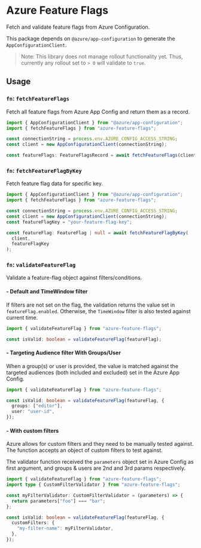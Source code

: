 # Azure Feature Flags

Fetch and validate feature flags from Azure Configuration.

This package depends on `@azure/app-configuration` to generate the `AppConfigurationClient`.

> Note: This library does not manage rollout functionality yet. Thus, currently any rollout set to `> 0` will validate to `true`.

## Usage

### `fn`: `fetchFeatureFlags`

Fetch all feature flags from Azure App Config and return them as a record.

```ts
import { AppConfigurationClient } from "@azure/app-configuration";
import { fetchFeatureFlags } from "azure-feature-flags";

const connectionString = process.env.AZURE_CONFIG_ACCESS_STRING;
const client = new AppConfigurationClient(connectionString);

const featureFlags: FeatureFlagsRecord = await fetchFeatureFlags(client);
```

### `fn`: `fetchFeatureFlagByKey`

Fetch feature flag data for specific key.

```ts
import { AppConfigurationClient } from "@azure/app-configuration";
import { fetchFeatureFlags } from "azure-feature-flags";

const connectionString = process.env.AZURE_CONFIG_ACCESS_STRING;
const client = new AppConfigurationClient(connectionString);
const featureFlagKey = "your-feature-flag-key";

const featureFlag: FeatureFlag | null = await fetchFeatureFlagByKey(
  client,
  featureFlagKey
);
```

### `fn`: `validateFeatureFlag`

Validate a feature-flag object against filters/conditions.

#### - Default and TimeWindow filter

If filters are not set on the flag, the validation returns the value set in `featureFlag.enabled`. Otherwise, the `TimeWindow` filter is also tested against current time.

```ts
import { validateFeatureFlag } from "azure-feature-flags";

const isValid: boolean = validateFeatureFlag(featureFlag);
```

#### - Targeting Audience filter With Groups/User

When a group(s) or user is provided, the value is matched against the targeted audiences (both included and excluded) set in the Azure App Config.

```ts
import { validateFeatureFlag } from "azure-feature-flags";

const isValid: boolean = validateFeatureFlag(featureFlag, {
  groups: ["editor"],
  user: "user-id",
});
```

#### - With custom filters

Azure allows for custom filters and they need to be manually tested against. The function accepts an object of custom filters to test against.

The validator function received the `parameters` object set in Azure Config as first argument, and groups & users are 2nd and 3rd params respectively.

```ts
import { validateFeatureFlag } from "azure-feature-flags";
import type { CustomFilterValidator } from "azure-feature-flags";

const myFilterValidator: CustomFilterValidator = (parameters) => {
  return parameters["foo"] === "bar";
};

const isValid: boolean = validateFeatureFlag(featureFlag, {
  customFilters: {
    "my-filter-name": myFilterValidator,
  },
});
```
